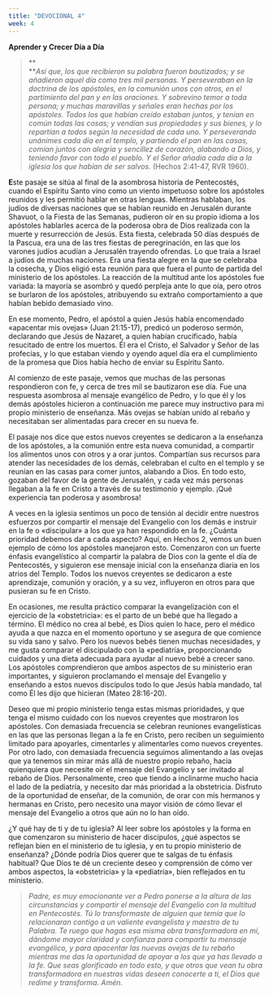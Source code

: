 ```yaml
---
title: "DEVOCIONAL 4"
week: 4
---
```


**Aprender y Crecer Día a Día**

> **  
> ***Así que, los que recibieron su palabra fueron bautizados; y se
> añadieron aquel día como tres mil personas. Y perseveraban en la
> doctrina de los apóstoles, en la comunión unos con otros, en el
> partimiento del pan y en las oraciones. Y sobrevino temor a toda
> persona; y muchas maravillas y señales eran hechas por los
> apóstoles. Todos los que habían creído estaban juntos, y tenían en
> común todas las cosas; y vendían sus propiedades y sus bienes, y lo
> repartían a todos según la necesidad de cada uno. Y perseverando
> unánimes cada día en el templo, y partiendo el pan en las casas,
> comían juntos con alegría y sencillez de corazón, alabando a Dios, y
> teniendo favor con todo el pueblo. Y el Señor añadía cada día a la
> iglesia los que habían de ser salvos.* (Hechos 2:41-47, RVR 1960).

**E**ste pasaje se sitúa al final de la asombrosa historia de
Pentecostés, cuando el Espíritu Santo vino como un viento impetuoso
sobre los apóstoles reunidos y les permitió hablar en otras lenguas.
Mientras hablaban, los judíos de diversas naciones que se habían reunido
en Jerusalén durante Shavuot, o la Fiesta de las Semanas, pudieron oír
en su propio idioma a los apóstoles hablarles acerca de la poderosa obra
de Dios realizada con la muerte y resurrección de Jesús. Esta fiesta,
celebrada 50 días después de la Pascua, era una de las tres fiestas de
peregrinación, en las que los varones judíos acudían a Jerusalén
trayendo ofrendas. Lo que traía a Israel a judíos de muchas naciones.
Era una fiesta alegre en la que se celebraba la cosecha, y Dios eligió
esta reunión para que fuera el punto de partida del ministerio de los
apóstoles. La reacción de la multitud ante los apóstoles fue variada: la
mayoría se asombró y quedó perpleja ante lo que oía, pero otros se
burlaron de los apóstoles, atribuyendo su extraño comportamiento a que
habían bebido demasiado vino.

En ese momento, Pedro, el apóstol a quien Jesús había encomendado
«apacentar mis ovejas» (Juan 21:15-17), predicó un poderoso sermón,
declarando que Jesús de Nazaret, a quien habían crucificado, había
resucitado de entre los muertos. Él era el Cristo, el Salvador y Señor
de las profecías, y lo que estaban viendo y oyendo aquel día era el
cumplimiento de la promesa que Dios había hecho de enviar su Espíritu
Santo.

Al comienzo de este pasaje, vemos que muchas de las personas
respondieron con fe, y cerca de tres mil se bautizaron ese día. Fue una
respuesta asombrosa al mensaje evangélico de Pedro, y lo que él y los
demás apóstoles hicieron a continuación me parece muy instructivo para
mi propio ministerio de enseñanza. Más ovejas se habían unido al rebaño
y necesitaban ser alimentadas para crecer en su nueva fe.

El pasaje nos dice que estos nuevos creyentes se dedicaron a la
enseñanza de los apóstoles, a la comunión entre esta nueva comunidad, a
compartir los alimentos unos con otros y a orar juntos. Compartían sus
recursos para atender las necesidades de los demás, celebraban el culto
en el templo y se reunían en las casas para comer juntos, alabando a
Dios. En todo esto, gozaban del favor de la gente de Jerusalén, y cada
vez más personas llegaban a la fe en Cristo a través de su testimonio y
ejemplo. ¡Qué experiencia tan poderosa y asombrosa!

A veces en la iglesia sentimos un poco de tensión al decidir entre
nuestros esfuerzos por compartir el mensaje del Evangelio con los demás
e instruir en la fe o «discipular» a los que ya han respondido en la fe.
¿Cuánta prioridad debemos dar a cada aspecto? Aquí, en Hechos 2, vemos
un buen ejemplo de cómo los apóstoles manejaron esto. Comenzaron con un
fuerte énfasis evangelístico al compartir la palabra de Dios con la
gente el día de Pentecostés, y siguieron ese mensaje inicial con la
enseñanza diaria en los atrios del Templo. Todos los nuevos creyentes se
dedicaron a este aprendizaje, comunión y oración, y a su vez, influyeron
en otros para que pusieran su fe en Cristo.

En ocasiones, me resulta práctico comparar la evangelización con el
ejercicio de la «obstetricia»: es el parto de un bebé que ha llegado a
término. El médico no crea al bebé, es Dios quien lo hace, pero el
médico ayuda a que nazca en el momento oportuno y se asegura de que
comience su vida sano y salvo. Pero los nuevos bebés tienen muchas
necesidades, y me gusta comparar el discipulado con la «pediatría»,
proporcionando cuidados y una dieta adecuada para ayudar al nuevo bebé a
crecer sano. Los apóstoles comprendieron que ambos aspectos de su
ministerio eran importantes, y siguieron proclamando el mensaje del
Evangelio y enseñando a estos nuevos discípulos todo lo que Jesús había
mandado, tal como Él les dijo que hicieran (Mateo 28:16-20).

Deseo que mi propio ministerio tenga estas mismas prioridades, y que
tenga el mismo cuidado con los nuevos creyentes que mostraron los
apóstoles. Con demasiada frecuencia se celebran reuniones evangelísticas
en las que las personas llegan a la fe en Cristo, pero reciben un
seguimiento limitado para apoyarles, cimentarles y alimentarles como
nuevos creyentes. Por otro lado, con demasiada frecuencia seguimos
alimentando a las ovejas que ya tenemos sin mirar más allá de nuestro
propio rebaño, hacia quienquiera que necesite oír el mensaje del
Evangelio y ser invitado al rebaño de Dios. Personalmente, creo que
tiendo a inclinarme mucho hacia el lado de la pediatría, y necesito dar
más prioridad a la obstetricia. Disfruto de la oportunidad de enseñar,
de la comunión, de orar con mis hermanos y hermanas en Cristo, pero
necesito una mayor visión de cómo llevar el mensaje del Evangelio a
otros que aún no lo han oído.

¿Y qué hay de ti y de tu iglesia? Al leer sobre los apóstoles y la forma
en que comenzaron su ministerio de hacer discípulos, ¿qué aspectos se
reflejan bien en el ministerio de tu iglesia, y en tu propio ministerio
de enseñanza? ¿Dónde podría Dios querer que te salgas de tu énfasis
habitual? Que Dios te dé un creciente deseo y comprensión de cómo ver
ambos aspectos, la «obstetricia» y la «pediatría», bien reflejados en tu
ministerio.

> *Padre, es muy emocionante ver a Pedro ponerse a la altura de las
> circunstancias y compartir el mensaje del Evangelio con la multitud en
> Pentecostés. Tú lo transformaste de alguien que temía que lo
> relacionaran contigo a un valiente evangelista y maestro de tu
> Palabra. Te ruego que hagas esa misma obra transformadora en mí,
> dándome mayor claridad y confianza para compartir tu mensaje
> evangélico, y para apacentar las nuevas ovejas de tu rebaño mientras
> me das la oportunidad de apoyar a los que ya has llevado a la fe. Que
> seas glorificado en todo esto, y que otros que vean tu obra
> transformadora en nuestras vidas deseen conocerte a ti, el Dios que
> redime y transforma. Amén.*
